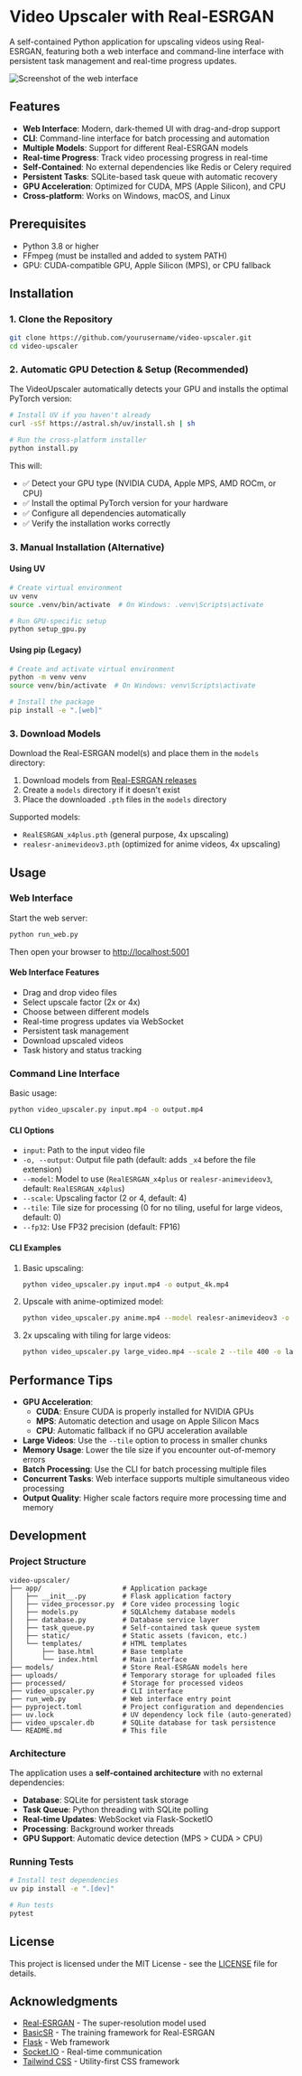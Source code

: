 # Video Upscaler with Real-ESRGAN

A self-contained Python application for upscaling videos using Real-ESRGAN, featuring both a web interface and command-line interface with persistent task management and real-time progress updates.

![Screenshot of the web interface](https://via.placeholder.com/800x500/1f2937/ffffff?text=Video+Upscaler+Web+Interface)

## Features

- **Web Interface**: Modern, dark-themed UI with drag-and-drop support
- **CLI**: Command-line interface for batch processing and automation
- **Multiple Models**: Support for different Real-ESRGAN models
- **Real-time Progress**: Track video processing progress in real-time
- **Self-Contained**: No external dependencies like Redis or Celery required
- **Persistent Tasks**: SQLite-based task queue with automatic recovery
- **GPU Acceleration**: Optimized for CUDA, MPS (Apple Silicon), and CPU
- **Cross-platform**: Works on Windows, macOS, and Linux

## Prerequisites

- Python 3.8 or higher
- FFmpeg (must be installed and added to system PATH)
- GPU: CUDA-compatible GPU, Apple Silicon (MPS), or CPU fallback

## Installation

### 1. Clone the Repository

```bash
git clone https://github.com/yourusername/video-upscaler.git
cd video-upscaler
```

### 2. Automatic GPU Detection & Setup (Recommended)

The VideoUpscaler automatically detects your GPU and installs the optimal PyTorch version:

```bash
# Install UV if you haven't already
curl -sSf https://astral.sh/uv/install.sh | sh

# Run the cross-platform installer
python install.py
```

This will:
- ✅ Detect your GPU type (NVIDIA CUDA, Apple MPS, AMD ROCm, or CPU)
- ✅ Install the optimal PyTorch version for your hardware
- ✅ Configure all dependencies automatically
- ✅ Verify the installation works correctly

### 3. Manual Installation (Alternative)

#### Using UV

```bash
# Create virtual environment
uv venv
source .venv/bin/activate  # On Windows: .venv\Scripts\activate

# Run GPU-specific setup
python setup_gpu.py
```

#### Using pip (Legacy)

```bash
# Create and activate virtual environment
python -m venv venv
source venv/bin/activate  # On Windows: venv\Scripts\activate

# Install the package
pip install -e ".[web]"
```

### 3. Download Models

Download the Real-ESRGAN model(s) and place them in the `models` directory:

1. Download models from [Real-ESRGAN releases](https://github.com/xinntao/Real-ESRGAN/releases)
2. Create a `models` directory if it doesn't exist
3. Place the downloaded `.pth` files in the `models` directory

Supported models:
- `RealESRGAN_x4plus.pth` (general purpose, 4x upscaling)
- `realesr-animevideov3.pth` (optimized for anime videos, 4x upscaling)

## Usage

### Web Interface

Start the web server:

```bash
python run_web.py
```

Then open your browser to [http://localhost:5001](http://localhost:5001)

#### Web Interface Features
- Drag and drop video files
- Select upscale factor (2x or 4x)
- Choose between different models
- Real-time progress updates via WebSocket
- Persistent task management
- Download upscaled videos
- Task history and status tracking

### Command Line Interface

Basic usage:
```bash
python video_upscaler.py input.mp4 -o output.mp4
```

#### CLI Options

- `input`: Path to the input video file
- `-o, --output`: Output file path (default: adds `_x4` before the file extension)
- `--model`: Model to use (`RealESRGAN_x4plus` or `realesr-animevideov3`, default: `RealESRGAN_x4plus`)
- `--scale`: Upscaling factor (2 or 4, default: 4)
- `--tile`: Tile size for processing (0 for no tiling, useful for large videos, default: 0)
- `--fp32`: Use FP32 precision (default: FP16)

#### CLI Examples

1. Basic upscaling:
   ```bash
   python video_upscaler.py input.mp4 -o output_4k.mp4
   ```

2. Upscale with anime-optimized model:
   ```bash
   python video_upscaler.py anime.mp4 --model realesr-animevideov3 -o anime_upscaled.mp4
   ```

3. 2x upscaling with tiling for large videos:
   ```bash
   python video_upscaler.py large_video.mp4 --scale 2 --tile 400 -o large_upscaled.mp4
   ```

## Performance Tips

- **GPU Acceleration**: 
  - **CUDA**: Ensure CUDA is properly installed for NVIDIA GPUs
  - **MPS**: Automatic detection and usage on Apple Silicon Macs
  - **CPU**: Automatic fallback if no GPU acceleration available
- **Large Videos**: Use the `--tile` option to process in smaller chunks
- **Memory Usage**: Lower the tile size if you encounter out-of-memory errors
- **Batch Processing**: Use the CLI for batch processing multiple files
- **Concurrent Tasks**: Web interface supports multiple simultaneous video processing
- **Output Quality**: Higher scale factors require more processing time and memory

## Development

### Project Structure

```
video-upscaler/
├── app/                    # Application package
│   ├── __init__.py         # Flask application factory
│   ├── video_processor.py  # Core video processing logic
│   ├── models.py           # SQLAlchemy database models
│   ├── database.py         # Database service layer
│   ├── task_queue.py       # Self-contained task queue system
│   ├── static/             # Static assets (favicon, etc.)
│   └── templates/          # HTML templates
│       ├── base.html       # Base template
│       └── index.html      # Main interface
├── models/                 # Store Real-ESRGAN models here
├── uploads/                # Temporary storage for uploaded files
├── processed/              # Storage for processed videos
├── video_upscaler.py       # CLI interface
├── run_web.py              # Web interface entry point
├── pyproject.toml          # Project configuration and dependencies
├── uv.lock                 # UV dependency lock file (auto-generated)
├── video_upscaler.db       # SQLite database for task persistence
└── README.md               # This file
```

### Architecture

The application uses a **self-contained architecture** with no external dependencies:

- **Database**: SQLite for persistent task storage
- **Task Queue**: Python threading with SQLite polling
- **Real-time Updates**: WebSocket via Flask-SocketIO
- **Processing**: Background worker threads
- **GPU Support**: Automatic device detection (MPS > CUDA > CPU)

### Running Tests

```bash
# Install test dependencies
uv pip install -e ".[dev]"

# Run tests
pytest
```

## License

This project is licensed under the MIT License - see the [LICENSE](LICENSE) file for details.

## Acknowledgments

- [Real-ESRGAN](https://github.com/xinntao/Real-ESRGAN) - The super-resolution model used
- [BasicSR](https://github.com/xinntao/BasicSR) - The training framework for Real-ESRGAN
- [Flask](https://flask.palletsprojects.com/) - Web framework
- [Socket.IO](https://socket.io/) - Real-time communication
- [Tailwind CSS](https://tailwindcss.com/) - Utility-first CSS framework
